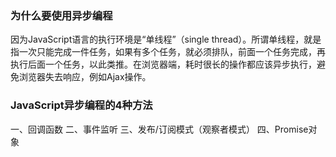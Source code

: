 ### 为什么要使用异步编程
因为JavaScript语言的执行环境是“单线程”（single thread）。所谓单线程，就是指一次只能完成一件任务，如果有多个任务，就必须排队，前面一个任务完成，再执行后面一个任务，以此类推。在浏览器端，耗时很长的操作都应该异步执行，避免浏览器失去响应，例如Ajax操作。


### JavaScript异步编程的4种方法

一、回调函数
二、事件监听
三、发布/订阅模式（观察者模式）
四、Promise对象